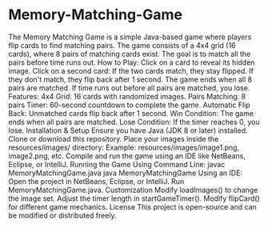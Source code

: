# Memory-Matching-Game

The Memory Matching Game is a simple Java-based game where players flip cards to find matching pairs. The game consists of a 4x4 grid (16 cards), where 8 pairs of matching cards exist. The goal is to match all the pairs before time runs out.
How to Play:
Click on a card to reveal its hidden image.
Click on a second card:
If the two cards match, they stay flipped.
If they don't match, they flip back after 1 second.
The game ends when all 8 pairs are matched.
If time runs out before all pairs are matched, you lose.
Features:
4x4 Grid: 16 cards with randomized images.
Pairs Matching: 8 pairs
Timer: 60-second countdown to complete the game.
Automatic Flip Back: Unmatched cards flip back after 1 second.
Win Condition: The game ends when all pairs are matched.
Lose Condition: If the timer reaches 0, you lose.
Installation & Setup
Ensure you have Java (JDK 8 or later) installed.
Clone or download this repository.
Place your images inside the resources/images/ directory:
Example: resources/images/image1.png, image2.png, etc.
Compile and run the game using an IDE like NetBeans, Eclipse, or IntelliJ.
Running the Game
Using Command Line:
javac MemoryMatchingGame.java
java MemoryMatchingGame
Using an IDE:
Open the project in NetBeans, Eclipse, or IntelliJ.
Run MemoryMatchingGame.java.
Customization
Modify loadImages() to change the image set.
Adjust the timer length in startGameTimer().
Modify flipCard() for different game mechanics.
License
This project is open-source and can be modified or distributed freely.
